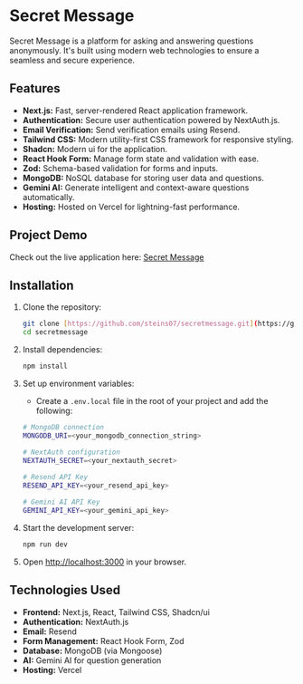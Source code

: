 # Secret Message

Secret Message is a platform for asking and answering questions anonymously. It's built using modern web technologies to ensure a seamless and secure experience.

## Features

*   **Next.js:** Fast, server-rendered React application framework.
*   **Authentication:** Secure user authentication powered by NextAuth.js.
*   **Email Verification:** Send verification emails using Resend.
*   **Tailwind CSS:** Modern utility-first CSS framework for responsive styling.
*   **Shadcn:** Modern ui for the application.
*   **React Hook Form:** Manage form state and validation with ease.
*   **Zod:** Schema-based validation for forms and inputs.
*   **MongoDB:** NoSQL database for storing user data and questions.
*   **Gemini AI:** Generate intelligent and context-aware questions automatically.
*   **Hosting:** Hosted on Vercel for lightning-fast performance.

## Project Demo

Check out the live application here: [Secret Message](https://secretmessage-sigma-flame.vercel.app/)

## Installation

1.  Clone the repository:

    ```bash
    git clone [https://github.com/steins07/secretmessage.git](https://github.com/steins07/secretmessage.git)
    cd secretmessage
    ```
2.  Install dependencies:

    ```bash
    npm install
    ```
3.  Set up environment variables:
    *   Create a `.env.local` file in the root of your project and add the following:

    ```bash
    # MongoDB connection
    MONGODB_URI=<your_mongodb_connection_string>

    # NextAuth configuration
    NEXTAUTH_SECRET=<your_nextauth_secret>
   
    # Resend API Key
    RESEND_API_KEY=<your_resend_api_key>

    # Gemini AI API Key
    GEMINI_API_KEY=<your_gemini_api_key>
    ```
4.  Start the development server:

    ```bash
    npm run dev
    ```
5.  Open [http://localhost:3000](http://localhost:3000) in your browser.

## Technologies Used

*   **Frontend:** Next.js, React, Tailwind CSS, Shadcn/ui
*   **Authentication:** NextAuth.js
*   **Email:** Resend
*   **Form Management:** React Hook Form, Zod
*   **Database:** MongoDB (via Mongoose)
*   **AI:** Gemini AI for question generation
*   **Hosting:** Vercel

